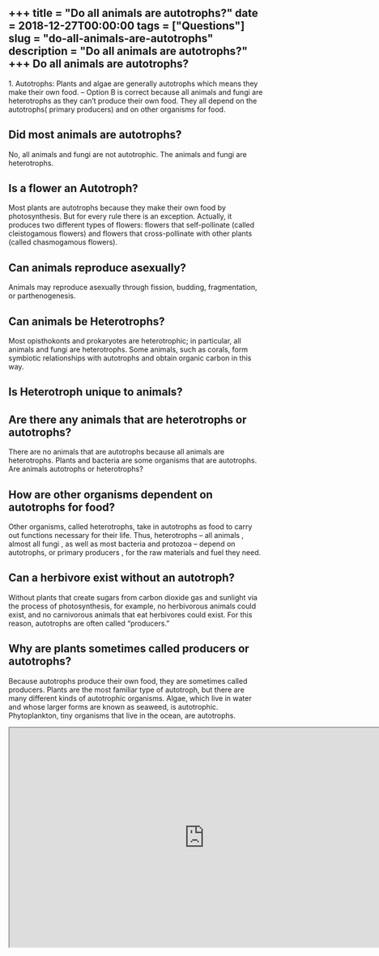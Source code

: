 +++
title = "Do all animals are autotrophs?"
date = 2018-12-27T00:00:00
tags = ["Questions"]
slug = "do-all-animals-are-autotrophs"
description = "Do all animals are autotrophs?"
+++
Do all animals are autotrophs?
------------------------------

1\. Autotrophs: Plants and algae are generally autotrophs which means they make their own food. – Option B is correct because all animals and fungi are heterotrophs as they can’t produce their own food. They all depend on the autotrophs( primary producers) and on other organisms for food.

Did most animals are autotrophs?
--------------------------------

No, all animals and fungi are not autotrophic. The animals and fungi are heterotrophs.

Is a flower an Autotroph?
-------------------------

Most plants are autotrophs because they make their own food by photosynthesis. But for every rule there is an exception. Actually, it produces two different types of flowers: flowers that self-pollinate (called cleistogamous flowers) and flowers that cross-pollinate with other plants (called chasmogamous flowers).

Can animals reproduce asexually?
--------------------------------

Animals may reproduce asexually through fission, budding, fragmentation, or parthenogenesis.

Can animals be Heterotrophs?
----------------------------

Most opisthokonts and prokaryotes are heterotrophic; in particular, all animals and fungi are heterotrophs. Some animals, such as corals, form symbiotic relationships with autotrophs and obtain organic carbon in this way.

Is Heterotroph unique to animals?
---------------------------------

Are there any animals that are heterotrophs or autotrophs?
----------------------------------------------------------

There are no animals that are autotrophs because all animals are heterotrophs. Plants and bacteria are some organisms that are autotrophs. Are animals autotrophs or heterotrophs?

How are other organisms dependent on autotrophs for food?
---------------------------------------------------------

Other organisms, called heterotrophs, take in autotrophs as food to carry out functions necessary for their life. Thus, heterotrophs – all animals , almost all fungi , as well as most bacteria and protozoa – depend on autotrophs, or primary producers , for the raw materials and fuel they need.

Can a herbivore exist without an autotroph?
-------------------------------------------

Without plants that create sugars from carbon dioxide gas and sunlight via the process of photosynthesis, for example, no herbivorous animals could exist, and no carnivorous animals that eat herbivores could exist. For this reason, autotrophs are often called “producers.”

Why are plants sometimes called producers or autotrophs?
--------------------------------------------------------

Because autotrophs produce their own food, they are sometimes called producers. Plants are the most familiar type of autotroph, but there are many different kinds of autotrophic organisms. Algae, which live in water and whose larger forms are known as seaweed, is autotrophic. Phytoplankton, tiny organisms that live in the ocean, are autotrophs.

<iframe allow="accelerometer; autoplay; clipboard-write; encrypted-media; gyroscope; picture-in-picture" allowfullscreen="" class="__youtube_prefs__  epyt-is-override  no-lazyload" data-no-lazy="1" data-origheight="433" data-origwidth="770" data-skipgform_ajax_framebjll="" height="433" id="_ytid_74725" loading="lazy" src="https://www.youtube.com/embed/AcX2n1rC4W4?enablejsapi=1&autoplay=0&cc_load_policy=0&cc_lang_pref=&iv_load_policy=1&loop=0&modestbranding=0&rel=1&fs=1&playsinline=0&autohide=2&theme=dark&color=red&controls=1&" title="YouTube player" width="770"></iframe>